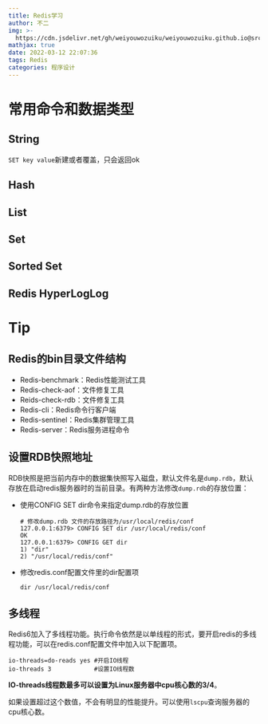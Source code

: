 ```yaml
---
title: Redis学习
author: 不二
img: >-
  https://cdn.jsdelivr.net/gh/weiyouwozuiku/weiyouwozuiku.github.io@src/source/_posts/PageImg/程序设计/Redis学习.png
mathjax: true
date: 2022-03-12 22:07:36
tags: Redis
categories: 程序设计
---
```


# 常用命令和数据类型

## String

`SET key value`新建或者覆盖，只会返回ok



## Hash

## List

## Set

## Sorted Set

## Redis HyperLogLog

# Tip

## Redis的bin目录文件结构

- Redis-benchmark：Redis性能测试工具
- Redis-check-aof：文件修复工具
- Reids-check-rdb：文件修复工具
- Redis-cli：Redis命令行客户端
- Redis-sentinel：Redis集群管理工具
- Redis-server：Redis服务进程命令

## 设置RDB快照地址

RDB快照是把当前内存中的数据集快照写入磁盘，默认文件名是`dump.rdb`，默认存放在启动redis服务器时的当前目录。有两种方法修改`dump.rdb`的存放位置：

- 使用CONFIG SET dir命令来指定dump.rdb的存放位置

  ```
  # 修改dump.rdb 文件的存放路径为/usr/local/redis/conf
  127.0.0.1:6379> CONFIG SET dir /usr/local/redis/conf
  OK
  127.0.0.1:6379> CONFIG GET dir
  1) "dir"
  2) "/usr/local/redis/conf"
  ```

- 修改redis.conf配置文件里的dir配置项

  ```
  dir /usr/local/redis/conf
  ```

## 多线程

Redis6加入了多线程功能。执行命令依然是以单线程的形式，要开启redis的多线程功能，可以在redis.conf配置文件中加入以下配置项。

```
io-threads=do-reads yes #开启IO线程
io-threads 3            #设置IO线程数
```

**IO-threads线程数最多可以设置为Linux服务器中cpu核心数的3/4**。

如果设置超过这个数值，不会有明显的性能提升。可以使用`lscpu`查询服务器的cpu核心数。

